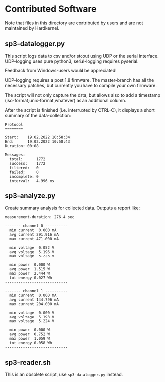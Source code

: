 Contributed Software
====================

Note that files in this directory are contributed by users and are not maintained
by Hardkernel.


sp3-datalogger.py
-----------------

This script logs data to csv and/or stdout using UDP or the serial interface.
UDP-logging uses pure python3, serial-logging requires pyserial.

Feedback from Windows-users would be appreciated!

UDP-logging requires a post 1.8 firmware. The master-branch has all the
necessary patches, but currently you have to compile your own firmware.

The script will not only capture the data, but allows also to add a
timestamp (iso-format,unix-format,whatever) as an additional column.

After the script is finished (i.e. interrupted by CTRL-C), it displays a
short summary of the data-collection:

```
Protocol
========

Start:    19.02.2022 10:58:34
End:      19.02.2022 10:58:43
Duration: 00:08

Messages:
  total:      1772
  success:    1772
  filtered:   0
  failed:     0
  incomplete: 0
  interval:   4.996 ms
```


sp3-analyze.py
--------------

Create summary analysis for collected data. Outputs a report like:

```
measurement-duration: 276.4 sec

------- channel 0 ----------
  min current  0.000 mA
  avg current 291.916 mA
  max current 471.000 mA

  min voltage  0.052 V
  avg voltage  5.196 V
  max voltage  5.223 V

  min power  0.000 W
  avg power  1.515 W
  max power  2.444 W
  tot energy 0.027 Wh
----------------------------

------- channel 1 ----------
  min current  0.000 mA
  avg current 144.796 mA
  max current 204.000 mA

  min voltage  0.000 V
  avg voltage  5.193 V
  max voltage  5.224 V

  min power  0.000 W
  avg power  0.752 W
  max power  1.059 W
  tot energy 0.058 Wh
----------------------------
```


sp3-reader.sh
-------------

This is an obsolete script, use `sp3-datalogger.py` instead.
